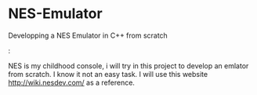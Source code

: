 # NES-Emulator
Developping a NES Emulator in C++ from scratch

: 

NES is my childhood console, i will try in this project to develop an 
emlator from scratch. I know it not an easy task.
I will use this website http://wiki.nesdev.com/ as a reference.
